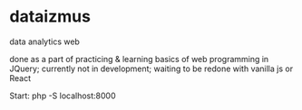 # dataizmus
data analytics web 

done as a part of practicing & learning basics of web programming in JQuery;
currently not in development; waiting to be redone with vanilla js or React

Start: php -S localhost:8000
